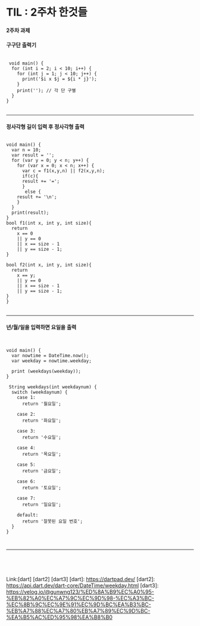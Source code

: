 # TIL : 2주차 한것들

#### 2주차 과제

#### 구구단 출력기
<pre>
<code>
 void main() {
  for (int i = 2; i < 10; i++) {
    for (int j = 1; j < 10; j++) {
      print('$i x $j = ${i * j}');
    }
    print(''); // 각 단 구별
  }
}   
</code>
</pre>

<hr></hr>

#### 정사각형 길이 입력 후 정사각형 출력

<pre>
<code>
void main() {
  var n = 10;
  var result = '';
  for (var y = 0; y < n; y++) {
    for (var x = 0; x < n; x++) {
      var c = f1(x,y,n) || f2(x,y,n);
      if(c){
      result += '=';
      }
       else {
    result += '\n';
    }
  }
  print(result);
}
bool f1(int x, int y, int size){
  return 
    x == 0 
    || y == 0 
    || x == size - 1
    || y == size - 1;
}

bool f2(int x, int y, int size){
  return 
    x == y; 
    || y == 0 
    || x == size - 1
    || y == size - 1;
}
}
</code>
</pre>

<hr></hr>

#### 년/월/일을 입력하면 요일을 출력

<pre>
<code>

void main() {
  var nowtime = DateTime.now();
  var weekday = nowtime.weekday;

  print (weekdays(weekday));
}

 String weekdays(int weekdaynum) {
  switch (weekdaynum) {
    case 1:
      return '월요일';

    case 2:
      return '화요일';

    case 3:
      return '수요일';

    case 4:
      return '목요일';

    case 5:
      return '금요일';

    case 6:
      return '토요일';

    case 7:
      return '일요일';
      
    default:
      return '잘못된 요일 번호';
  }
}

 <hr></hr>
 
</code>
</pre>
Link:[dart] [dart2] [dart3]
[dart]: https://dartpad.dev/
[dart2]: https://api.dart.dev/dart-core/DateTime/weekday.html
[dart3]: https://velog.io/@gunwng123/%ED%8A%B9%EC%A0%95-%EB%82%A0%EC%A7%9C%EC%9D%98-%EC%A3%BC-%EC%8B%9C%EC%9E%91%EC%9D%BC%EA%B3%BC-%EB%A7%88%EC%A7%80%EB%A7%89%EC%9D%BC-%EA%B5%AC%ED%95%98%EA%B8%B0
